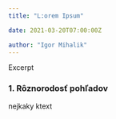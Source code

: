 ```yaml
---
title: "L:orem Ipsum"

date: 2021-03-20T07:00:00Z

author: "Igor Mihalik"
---
```


Excerpt
<!--more-->

### 1. Rôznorodosť pohľadov

nejkaky ktext
